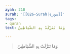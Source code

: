 ```yaml
---
ayah: 210
surah: '[[026-Surah|سورة]]'
tags:
- quran
text: وَمَا تَنَزَّلَتْ بِهِ الشَّيَاطِينُ

---
```

> وَمَا تَنَزَّلَتْ بِهِ الشَّيَاطِينُ
